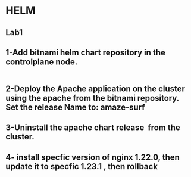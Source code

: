 # HELM

## Lab1

## 1-Add bitnami helm chart repository in the controlplane node.
```bash

```
## 2-Deploy the Apache application on the cluster using the apache from the bitnami repository. Set the release Name to: amaze-surf

## 3-Uninstall the apache chart release  from the cluster.

## 4- install specfic version of nginx 1.22.0, then update it to specfic 1.23.1 , then rollback
